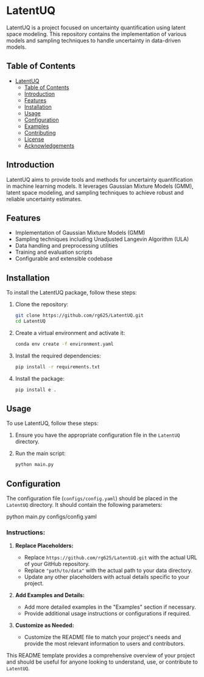 # LatentUQ

LatentUQ is a project focused on uncertainty quantification using latent space modeling. This repository contains the implementation of various models and sampling techniques to handle uncertainty in data-driven models.

## Table of Contents

- [LatentUQ](#latentuq)
  - [Table of Contents](#table-of-contents)
  - [Introduction](#introduction)
  - [Features](#features)
  - [Installation](#installation)
  - [Usage](#usage)
  - [Configuration](#configuration)
  - [Examples](#examples)
  - [Contributing](#contributing)
  - [License](#license)
  - [Acknowledgements](#acknowledgements)

## Introduction

LatentUQ aims to provide tools and methods for uncertainty quantification in machine learning models. It leverages Gaussian Mixture Models (GMM), latent space modeling, and sampling techniques to achieve robust and reliable uncertainty estimates.

## Features

- Implementation of Gaussian Mixture Models (GMM)
- Sampling techniques including Unadjusted Langevin Algorithm (ULA)
- Data handling and preprocessing utilities
- Training and evaluation scripts
- Configurable and extensible codebase

## Installation

To install the LatentUQ package, follow these steps:

1. Clone the repository:
    ```sh
    git clone https://github.com/rg625/LatentUQ.git
    cd LatentUQ
    ```

2. Create a virtual environment and activate it:
    ```sh
    conda env create -f environment.yaml
    ```

3. Install the required dependencies:
    ```sh
    pip install -r requirements.txt
    ```

4. Install the package:
    ```sh
    pip install e .
    ```

## Usage

To use LatentUQ, follow these steps:

1. Ensure you have the appropriate configuration file in the `LatentUQ` directory.

2. Run the main script:
    ```sh
    python main.py
    ```

## Configuration

The configuration file (`configs/config.yaml`) should be placed in the `LatentUQ` directory. It should contain the following parameters:

python main.py configs/config.yaml

### Instructions:

1. **Replace Placeholders:**
   - Replace `https://github.com/rg625/LatentUQ.git` with the actual URL of your GitHub repository.
   - Replace `"path/to/data"` with the actual path to your data directory.
   - Update any other placeholders with actual details specific to your project.

2. **Add Examples and Details:**
   - Add more detailed examples in the "Examples" section if necessary.
   - Provide additional usage instructions or configurations if required.

3. **Customize as Needed:**
   - Customize the README file to match your project's needs and provide the most relevant information to users and contributors.

This README template provides a comprehensive overview of your project and should be useful for anyone looking to understand, use, or contribute to `LatentUQ`.